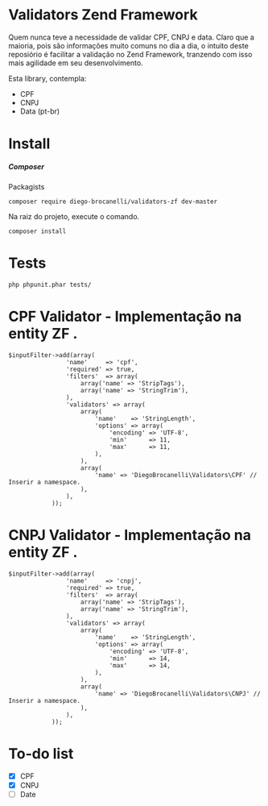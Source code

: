 # Validators Zend Framework
Quem nunca teve a necessidade de validar CPF, CNPJ e data. Claro que a maioria, pois são informações muito comuns no dia a dia, o intuito deste reposiório é facilitar a validação no Zend Framework, tranzendo com isso mais agilidade em seu desenvolvimento.

Esta library, contempla:
   - CPF
   - CNPJ
   - Data (pt-br)

# Install

##### Composer

Packagists
```
composer require diego-brocanelli/validators-zf dev-master
```

Na raiz do projeto, execute o comando.
```
composer install
```

# Tests
```
php phpunit.phar tests/
```

# CPF Validator - Implementação na entity ZF .
```
$inputFilter->add(array(
                'name'     => 'cpf',
                'required' => true,
                'filters'  => array(
                    array('name' => 'StripTags'),
                    array('name' => 'StringTrim'),
                ),
                'validators' => array(
                    array(
                        'name'    => 'StringLength',
                        'options' => array(
                            'encoding' => 'UTF-8',
                            'min'      => 11,
                            'max'      => 11,
                        ),
                    ),
                    array(
                        'name' => 'DiegoBrocanelli\Validators\CPF' // Inserir a namespace.
                    ),
                ),
            ));
```

# CNPJ Validator - Implementação na entity ZF .
```
$inputFilter->add(array(
                'name'     => 'cnpj',
                'required' => true,
                'filters'  => array(
                    array('name' => 'StripTags'),
                    array('name' => 'StringTrim'),
                ),
                'validators' => array(
                    array(
                        'name'    => 'StringLength',
                        'options' => array(
                            'encoding' => 'UTF-8',
                            'min'      => 14,
                            'max'      => 14,
                        ),
                    ),
                    array(
                        'name' => 'DiegoBrocanelli\Validators\CNPJ' // Inserir a namespace.
                    ),
                ),
            ));
```
   
# To-do list  

* [X] CPF
* [X] CNPJ
* [ ] Date